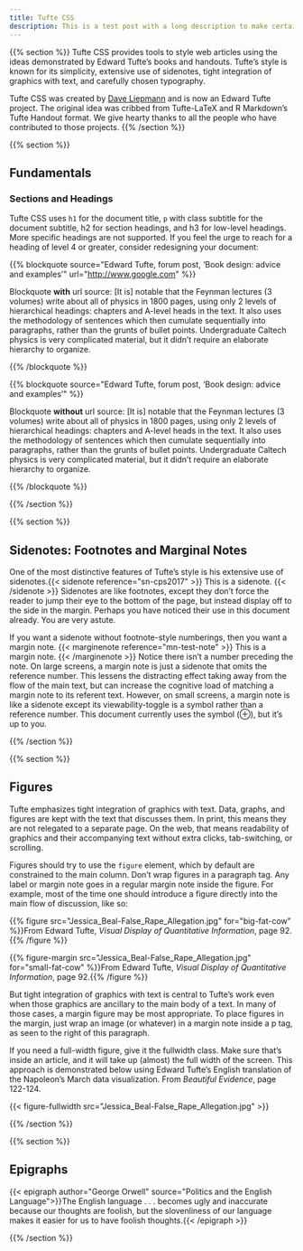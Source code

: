 ```yaml
---
title: Tufte CSS
description: This is a test post with a long description to make certain that multiline formatting is good.
---
```


{{% section %}}
Tufte CSS provides tools to style web articles using the ideas demonstrated by Edward Tufte’s books and handouts. Tufte’s style is known for its simplicity, extensive use of sidenotes, tight integration of graphics with text, and carefully chosen typography.

Tufte CSS was created by [Dave Liepmann](https://www.google.com) and is now an Edward Tufte project. The original idea was cribbed from Tufte-LaTeX and R Markdown’s Tufte Handout format. We give hearty thanks to all the people who have contributed to those projects.
{{% /section %}}


{{% section %}}
## Fundamentals
### Sections and Headings

Tufte CSS uses <code>h1</code> for the document title, <code>p</code> with class subtitle for the document subtitle, h2 for section headings, and h3 for low-level headings. More specific headings are not supported. If you feel the urge to reach for a heading of level 4 or greater, consider redesigning your document:

{{% blockquote
    source="Edward Tufte, forum post, ‘Book design: advice and examples’"
    url="http://www.google.com"
%}}

Blockquote **with** url source: [It is] notable that the Feynman lectures (3 volumes) write about all of physics in 1800 pages, using only 2 levels of hierarchical headings: chapters and A-level heads in the text. It also uses the methodology of sentences which then cumulate sequentially into paragraphs, rather than the grunts of bullet points. Undergraduate Caltech physics is very complicated material, but it didn’t require an elaborate hierarchy to organize.

{{% /blockquote %}}

{{% blockquote
    source="Edward Tufte, forum post, ‘Book design: advice and examples’"
%}}

Blockquote **without** url source: [It is] notable that the Feynman lectures (3 volumes) write about all of physics in 1800 pages, using only 2 levels of hierarchical headings: chapters and A-level heads in the text. It also uses the methodology of sentences which then cumulate sequentially into paragraphs, rather than the grunts of bullet points. Undergraduate Caltech physics is very complicated material, but it didn’t require an elaborate hierarchy to organize.

{{% /blockquote %}}

{{% /section %}}

{{% section %}}

## Sidenotes: Footnotes and Marginal Notes

<span class="newthought">One of the most distinctive features</span> of Tufte’s style is his extensive use of sidenotes.{{< sidenote reference="sn-cps2017" >}} This is a sidenote. {{< /sidenote >}} Sidenotes are like footnotes, except they don’t force the reader to jump their eye to the bottom of the page, but instead display off to the side in the margin. Perhaps you have noticed their use in this document already. You are very astute.

If you want a sidenote without footnote-style numberings, then you want a margin note. {{< marginenote reference="mn-test-note" >}} This is a margin note. {{< /marginenote >}} Notice there isn’t a number preceding the note. On large screens, a margin note is just a sidenote that omits the reference number. This lessens the distracting effect taking away from the flow of the main text, but can increase the cognitive load of matching a margin note to its referent text. However, on small screens, a margin note is like a sidenote except its viewability-toggle is a symbol rather than a reference number. This document currently uses the symbol (&#8853;), but it’s up to you.

{{% /section %}}

{{% section %}}

## Figures

Tufte emphasizes tight integration of graphics with text. Data, graphs, and figures are kept with the text that discusses them. In print, this means they are not relegated to a separate page. On the web, that means readability of graphics and their accompanying text without extra clicks, tab-switching, or scrolling.

Figures should try to use the <code>figure</code> element, which by default are constrained to the main column. Don’t wrap figures in a paragraph tag. Any label or margin note goes in a regular margin note inside the figure. For example, most of the time one should introduce a figure directly into the main flow of discussion, like so:

{{% figure src="Jessica_Beal-False_Rape_Allegation.jpg" for="big-fat-cow" %}}From Edward Tufte, _Visual Display of Quantitative Information_, page 92.{{% /figure %}}

{{% figure-margin src="Jessica_Beal-False_Rape_Allegation.jpg" for="small-fat-cow" %}}From Edward Tufte, _Visual Display of Quantitative Information_, page 92.{{% /figure %}}

But tight integration of graphics with text is central to Tufte’s work even when those graphics are ancillary to the main body of a text. In many of those cases, a margin figure may be most appropriate. To place figures in the margin, just wrap an image (or whatever) in a margin note inside a p tag, as seen to the right of this paragraph.

If you need a full-width figure, give it the fullwidth class. Make sure that’s inside an article, and it will take up (almost) the full width of the screen. This approach is demonstrated below using Edward Tufte’s English translation of the Napoleon’s March data visualization. From _Beautiful Evidence_, page 122-124.

{{< figure-fullwidth src="Jessica_Beal-False_Rape_Allegation.jpg" >}}


{{% /section %}}

{{% section %}}

## Epigraphs

{{< epigraph author="George Orwell" source="Politics and the English Language">}}The English language . . . becomes ugly and inaccurate because our thoughts are foolish, but the slovenliness of our language makes it easier for us to have foolish thoughts.{{< /epigraph >}}


{{% /section %}}